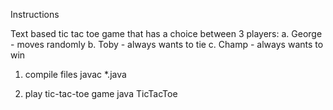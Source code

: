 Instructions

Text based tic tac toe game that has a choice between 3 players:
  a. George - moves randomly 
  b. Toby - always wants to tie
  c. Champ - always wants to win

1. compile files
javac *.java

2. play tic-tac-toe game
java TicTacToe
